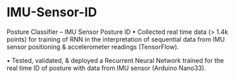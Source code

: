 # IMU-Sensor-ID
Posture Classifier – IMU Sensor Posture ID
• Collected real time data (> 1.4k points) for training of RNN in the interpretation of sequential data from IMU sensor positioning & accelerometer readings (TensorFlow).

• Tested, validated, & deployed a Recurrent Neural Network trained for the real time ID of posture with data from IMU sensor (Arduino Nano33).
